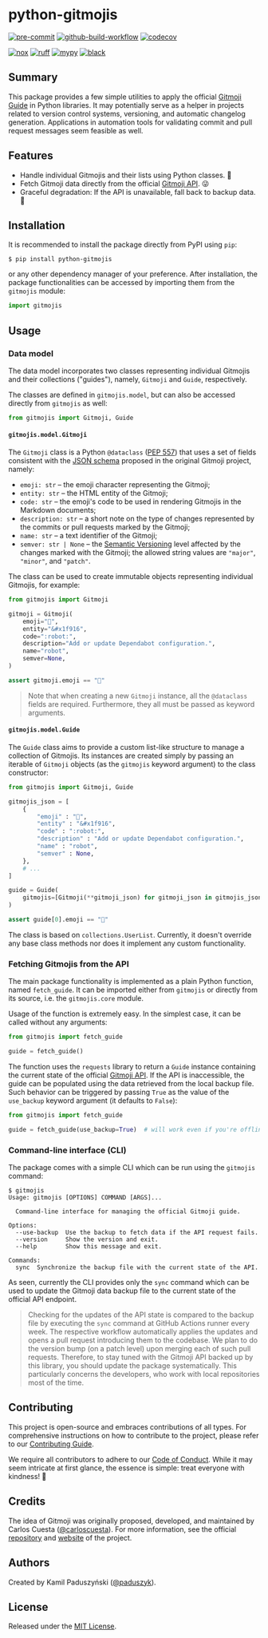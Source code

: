 # python-gitmojis

[![pre-commit](https://img.shields.io/badge/pre--commit-enabled-brightgreen?style=flat-square&logo=pre-commit)][pre-commit.ci]
[![github-build-workflow](https://img.shields.io/github/actions/workflow/status/paduszyk/python-gitmojis/build-package.yml?style=flat-square&logo=github)][github-build-workflow]
[![codecov](https://img.shields.io/codecov/c/github/paduszyk/python-gitmojis?style=flat-square&logo=codecov)][codecov]

[![nox](https://img.shields.io/badge/%F0%9F%A6%8A-Nox-D85E00.svg?style=flat-square)][nox]
[![ruff](https://img.shields.io/endpoint?style=flat-square&url=https://raw.githubusercontent.com/astral-sh/ruff/main/assets/badge/v2.json)][ruff]
[![mypy](https://img.shields.io/badge/type--checked-mypy-blue?style=flat-square)][mypy]
[![black](https://img.shields.io/badge/code%20style-black-black?style=flat-square)][black]

## Summary

This package provides a few simple utilities to apply the official
[Gitmoji Guide][gitmoji-website] in Python libraries. It may potentially serve
as a helper in projects related to version control systems, versioning, and
automatic changelog generation. Applications in automation tools for validating
commit and pull request messages seem feasible as well.

## Features

- Handle individual Gitmojis and their lists using Python classes. 👔
- Fetch Gitmoji data directly from the official [Gitmoji API][gitmoji-api]. 😜
- Graceful degradation: If the API is unavailable, fall back to backup data. 🛟

## Installation

It is recommended to install the package directly from PyPI using `pip`:

```console
$ pip install python-gitmojis
```

or any other dependency manager of your preference. After installation, the
package functionalities can be accessed by importing them from the `gitmojis`
module:

```python
import gitmojis
```

## Usage

### Data model

The data model incorporates two classes representing individual Gitmojis and
their collections ("guides"), namely, `Gitmoji` and `Guide`, respectively.

The classes are defined in `gitmojis.model`, but can also be accessed directly
from `gitmojis` as well:

```python
from gitmojis import Gitmoji, Guide
```

#### `gitmojis.model.Gitmoji`

The `Gitmoji` class is a Python `@dataclass` ([PEP 557][PEP-557]) that uses a
set of fields consistent with the [JSON schema][gitmoji-schema] proposed in the
original Gitmoji project, namely:

- `emoji: str` &ndash; the emoji character representing the Gitmoji;
- `entity: str` &ndash; the HTML entity of the Gitmoji;
- `code: str` &ndash; the emoji's code to be used in rendering Gitmojis in the
  Markdown documents;
- `description: str` &ndash; a short note on the type of changes represented by
  the commits or pull requests marked by the Gitmoji;
- `name: str` &ndash; a text identifier of the Gitmoji;
- `semver: str | None` &ndash; the [Semantic Versioning](https://semver.org)
  level affected by the changes marked with the Gitmoji; the allowed string
  values are `"major"`, `"minor"`, and `"patch"`.

The class can be used to create immutable objects representing individual
Gitmojis, for example:

```python
from gitmojis import Gitmoji

gitmoji = Gitmoji(
    emoji="🤖",
    entity="&#x1f916",
    code=":robot:",
    description="Add or update Dependabot configuration.",
    name="robot",
    semver=None,
)

assert gitmoji.emoji == "🤖"
```

> Note that when creating a new `Gitmoji` instance, all the `@dataclass` fields
> are required. Furthermore, they all must be passed as keyword arguments.

#### `gitmojis.model.Guide`

The `Guide` class aims to provide a custom list-like structure to manage a
collection of Gitmojis. Its instances are created simply by passing an iterable
of `Gitmoji` objects (as the `gitmojis` keyword argument) to the class
constructor:

```python
from gitmojis import Gitmoji, Guide

gitmojis_json = [
    {
        "emoji" : "🤖",
        "entity" : "&#x1f916",
        "code" : ":robot:",
        "description" : "Add or update Dependabot configuration.",
        "name" : "robot",
        "semver" : None,
    },
    # ...
]

guide = Guide(
    gitmojis=[Gitmoji(**gitmoji_json) for gitmoji_json in gitmojis_json]
)

assert guide[0].emoji == "🤖"
```

The class is based on `collections.UserList`. Currently, it doesn't override
any base class methods nor does it implement any custom functionality.

### Fetching Gitmojis from the API

The main package functionality is implemented as a plain Python function, named
`fetch_guide`. It can be imported either from `gitmojis` or directly from its
source, i.e. the `gitmojis.core` module.

Usage of the function is extremely easy. In the simplest case, it can be called
without any arguments:

```python
from gitmojis import fetch_guide

guide = fetch_guide()
```

The function uses the `requests` library to return a `Guide` instance containing
the current state of the official [Gitmoji API][gitmoji-api]. If the API is
inaccessible, the guide can be populated using the data retrieved from the local
backup file. Such behavior can be triggered by passing `True` as the value of
the `use_backup` keyword argument (it defaults to `False`):

```python
from gitmojis import fetch_guide

guide = fetch_guide(use_backup=True)  # will work even if you're offline
```

### Command-line interface (CLI)

The package comes with a simple CLI which can be run using the `gitmojis`
command:

```console
$ gitmojis
Usage: gitmojis [OPTIONS] COMMAND [ARGS]...

  Command-line interface for managing the official Gitmoji guide.

Options:
  --use-backup  Use the backup to fetch data if the API request fails.
  --version     Show the version and exit.
  --help        Show this message and exit.

Commands:
  sync  Synchronize the backup file with the current state of the API.
```

As seen, currently the CLI provides only the `sync` command which can be used
to update the Gitmoji data backup file to the current state of the official API
endpoint.

> Checking for the updates of the API state is compared to the backup file by
> executing the `sync` command at GitHub Actions runner every week. The
> respective workflow automatically applies the updates and opens a pull
> request introducing them to the codebase. We plan to do the version bump (on
> a patch level) upon merging each of such pull requests. Therefore, to stay
> tuned with the Gitmoji API backed up by this library, you should update
> the package systematically. This particularly concerns the developers, who
> work with local repositories most of the time.

## Contributing

This project is open-source and embraces contributions of all types. For
comprehensive instructions on how to contribute to the project, please refer to
our [Contributing Guide][contributing-guide].

We require all contributors to adhere to our [Code of Conduct][code-of-conduct].
While it may seem intricate at first glance, the essence is simple: treat
everyone with kindness! 🙂

## Credits

The idea of Gitmoji was originally proposed, developed, and maintained by
Carlos Cuesta ([@carloscuesta][github-carlosquesta]). For more information, see
the official [repository][gitmoji-repository] and [website][gitmoji-website] of
the project.

## Authors

Created by Kamil Paduszyński ([@paduszyk][github-paduszyk]).

## License

Released under the [MIT License][license].

[black]: https://github.com/psf/black
[code-of-conduct]: https://github.com/paduszyk/python-gitmojis/blob/main/.github/CODE_OF_CONDUCT.md
[codecov]: https://app.codecov.io/gh/paduszyk/python-gitmojis
[contributing-guide]: https://github.com/paduszyk/python-gitmojis/blob/main/.github/CONTRIBUTING.md
[github-build-workflow]: https://github.com/paduszyk/python-gitmojis/actions/workflows/build-package.yml
[github-carlosquesta]: https://github.com/carloscuesta
[github-paduszyk]: https://github.com/paduszyk
[gitmoji-api]: https://github.com/carloscuesta/gitmoji/tree/master/packages/gitmojis#api
[gitmoji-repository]: https://github.com/carloscuesta/gitmoji
[gitmoji-schema]: https://github.com/carloscuesta/gitmoji/blob/master/packages/gitmojis/src/schema.json
[gitmoji-website]: https://gitmoji.dev
[license]: https://github.com/paduszyk/python-gitmojis/blob/main/LICENSE
[mypy]: https://github.com/python/mypy
[nox]: https://github.com/wntrblm/nox
[pep-557]: https://peps.python.org/pep-0557/
[pre-commit.ci]: https://results.pre-commit.ci/latest/github/paduszyk/python-gitmojis/main
[ruff]: https://github.com/astral-sh/ruff
